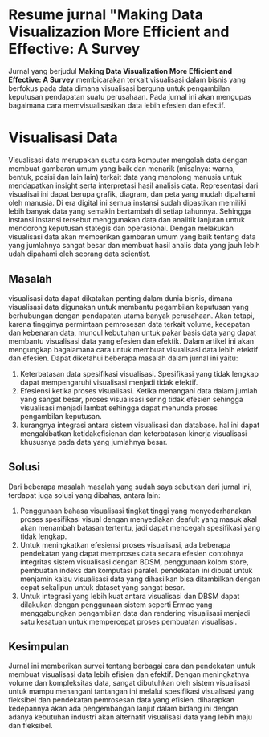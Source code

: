 ﻿# Resume jurnal "Making Data Visualizazion More Efficient and Effective: A Survey
Jurnal yang berjudul **Making Data Visualization More Efficient and Effective: A Survey** membicarakan terkait visualisasi dalam bisnis yang berfokus pada data dimana visualisasi berguna untuk pengambilan keputusan pendapatan suatu perusahaan. Pada jurnal ini akan mengupas bagaimana cara memvisualisasikan data lebih efesien dan efektif.


# Visualisasi Data

Visualisasi data merupakan suatu cara komputer mengolah data dengan membuat gambaran umum yang baik dan menarik (misalnya: warna, bentuk, posisi dan lain lain) terkait data  yang menolong manusia untuk mendapatkan insight serta interpretasi hasil analisis data. Representasi dari visualisai ini dapat berupa grafik, diagram, dan peta yang mudah dipahami oleh manusia. Di era digital ini semua instansi sudah dipastikan memiliki lebih banyak data  yang semakin bertambah di setiap tahunnya. Sehingga instansi instansi tersebut menggunakan data dan analitik lanjutan untuk mendorong keputusan stategis dan operasional. Dengan melakukan visualisasi data akan memberikan gambaran umum yang baik tentang data yang jumlahnya sangat besar dan membuat hasil analis data yang jauh lebih udah dipahami oleh seorang data scientist.

## Masalah

visualisasi data dapat dikatakan penting dalam dunia bisnis, dimana visualisasi data digunakan untuk membantu pegambilan keputusan yang berhubungan dengan pendapatan utama banyak perusahaan. Akan tetapi, karena tingginya permintaan pemrosesan data terkait volume, kecepatan dan kebenaran data, muncul kebutuhan untuk pakar basis data yang dapat membantu visualisasi data yang efesien dan efektik. Dalam artikel ini akan mengungkap bagaiamana cara untuk membuat visualisasi data lebih efektif dan efesien. Dapat diketahui beberapa masalah dalam jurnal ini yaitu:
1. Keterbatasan data spesifikasi visualisasi. Spesifikasi yang tidak lengkap dapat mempengaruhi visualisasi menjadi tidak efektif.
2. Efesiensi ketika proses visualisasi. Ketika menangani data dalam jumlah yang sangat besar, proses visualisasi sering tidak efesien sehingga visualisasi menjadi lambat sehingga dapat menunda proses pengambilan keputusan.
3. kurangnya integrasi antara sistem visualisasi dan database. hal ini dapat mengakibatkan ketidakefisienan dan keterbatasan kinerja visualisasi khususnya pada data yang jumlahnya besar.

## Solusi                                                                                                                                                                                                                                                                                                                        

Dari beberapa masalah masalah yang sudah saya sebutkan dari jurnal ini, terdapat juga solusi yang dibahas, antara lain:
1. Penggunaan bahasa visualisasi tingkat tinggi yang menyederhanakan proses spesifikasi visual dengan menyediakan deafult yang masuk akal akan menambah batasan tertentu, jadi dapat mencegah spesifikasi yang tidak lengkap.
2. Untuk meningkatkan efesiensi proses visualisasi, ada beberapa pendekatan yang dapat memproses data secara efesien contohnya integritas sistem visualisasi dengan BDSM, penggunaan kolom store, pembuatan indeks dan komputasi paralel. pendekatan ini dibuat untuk menjamin kalau visualisasi data yang dihasilkan bisa ditambilkan dengan cepat sekalipun untuk dataset yang sangat besar. 
3. Untuk integrasi yang lebih kuat antara visualisasi dan DBSM  dapat dilakukan dengan penggunaan sistem seperti Ermac yang menggabungkan pengambilan data dan rendering visualisasi menjadi satu kesatuan untuk mempercepat proses pembuatan visualisasi.

## Kesimpulan

Jurnal ini memberikan survei tentang berbagai cara dan pendekatan untuk membuat visualisasi data lebih efisien dan efektif. Dengan meningkatnya volume dan kompleksitas data, sangat dibutuhkan oleh sistem visualisasi untuk mampu menangani tantangan ini melalui spesifikasi visualisasi yang fleksibel dan pendekatan pemrosesan data yang efisien. diharapkan kedepannya akan ada pengembangan lanjut dalam bidang ini dengan adanya kebutuhan industri akan alternatif visualisasi data yang lebih maju dan fleksibel.


